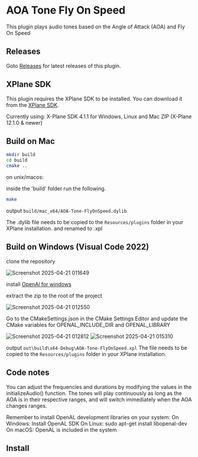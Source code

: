 # AOA Tone Fly On Speed

This plugin plays audio tones based on the Angle of Attack (AOA) and Fly On Speed 

## Releases

Goto [Releases](https://github.com/flyonspeed/OnSpeed-XPlane/releases) for latest releases of this plugin.

## XPlane SDK

This plugin requires the XPlane SDK to be installed. You can download it from the [XPlane SDK](https://developer.x-plane.com/sdk/).

Currently using: X-Plane SDK 4.1.1 for Windows, Linux and Mac ZIP (X-Plane 12.1.0 & newer)

## Build on Mac

```bash
mkdir build
cd build
cmake ..
```

on unix/macos:

inside the 'build' folder run the following.

```bash
make
```

output  ```build/mac_x64/AOA-Tone-FlyOnSpeed.dylib```

The .dylib file needs to be copied to the ```Resources/plugins``` folder in your XPlane installation.
and renamed to .xpl

## Build on Windows (Visual Code 2022)

clone the repository

![Screenshot 2025-04-21 011649](https://github.com/user-attachments/assets/104a3b06-e479-42b8-bd2e-e94c481fc768)

install [OpenAl for windows](https://www.openal-soft.org/openal-binaries/openal-soft-1.24.3-bin.zip)

extract the zip to the root of the project

![Screenshot 2025-04-21 012550](https://github.com/user-attachments/assets/cf52fbe5-6876-4276-b1a9-fbe50dcb4811)

Go to the CMakeSettings.json in the CMake Settings Editor and update the CMake variables for OPENAL_INCLUDE_DIR and OPENAL_LIBRARY

![Screenshot 2025-04-21 012812](https://github.com/user-attachments/assets/ac0b2c81-308b-426f-8994-fa58768c9567)
![Screenshot 2025-04-21 015310](https://github.com/user-attachments/assets/f006b9ba-3fb3-4451-bdd2-0e6ef7ddcadf)

output ```out\build\x64-Debug\AOA-Tone-FlyOnSpeed.xpl```
The file needs to be copied to the ```Resources/plugins``` folder in your XPlane installation.

## Code notes

You can adjust the frequencies and durations by modifying the values in the initializeAudio() function. The tones will play continuously as long as the AOA is in their respective ranges, and will switch immediately when the AOA changes ranges.

Remember to install OpenAL development libraries on your system:
On Windows: Install OpenAL SDK
On Linux: sudo apt-get install libopenal-dev
On macOS: OpenAL is included in the system

## Install

